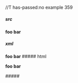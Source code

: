 //T has-passed:no
example 359
##### src
__foo bar__
##### xml
<?xml version="1.0" encoding="UTF-8"?>
<!DOCTYPE document SYSTEM "CommonMark.dtd">
<document xmlns="http://commonmark.org/xml/1.0">
  <paragraph>
    <strong>
      <text>foo bar</text>
    </strong>
  </paragraph>
</document>
##### html
<p><strong>foo bar</strong></p>
#####
